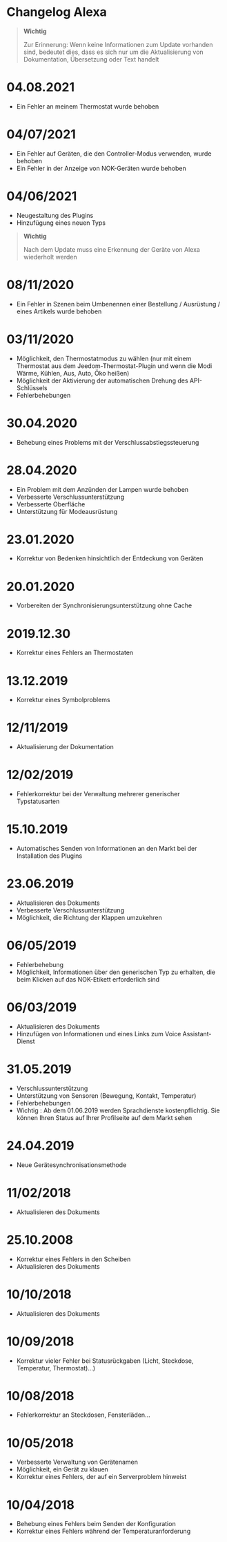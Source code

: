 # Changelog Alexa

>**Wichtig**
>
>Zur Erinnerung: Wenn keine Informationen zum Update vorhanden sind, bedeutet dies, dass es sich nur um die Aktualisierung von Dokumentation, Übersetzung oder Text handelt

# 04.08.2021

- Ein Fehler an meinem Thermostat wurde behoben

# 04/07/2021

- Ein Fehler auf Geräten, die den Controller-Modus verwenden, wurde behoben 
- Ein Fehler in der Anzeige von NOK-Geräten wurde behoben

# 04/06/2021

- Neugestaltung des Plugins
- Hinzufügung eines neuen Typs

>**Wichtig**
>
>Nach dem Update muss eine Erkennung der Geräte von Alexa wiederholt werden


# 08/11/2020

- Ein Fehler in Szenen beim Umbenennen einer Bestellung / Ausrüstung / eines Artikels wurde behoben

# 03/11/2020

- Möglichkeit, den Thermostatmodus zu wählen (nur mit einem Thermostat aus dem Jeedom-Thermostat-Plugin und wenn die Modi Wärme, Kühlen, Aus, Auto, Öko heißen)
- Möglichkeit der Aktivierung der automatischen Drehung des API-Schlüssels
- Fehlerbehebungen

# 30.04.2020

- Behebung eines Problems mit der Verschlussabstiegssteuerung

# 28.04.2020

- Ein Problem mit dem Anzünden der Lampen wurde behoben
- Verbesserte Verschlussunterstützung
- Verbesserte Oberfläche
- Unterstützung für Modeausrüstung

# 23.01.2020

- Korrektur von Bedenken hinsichtlich der Entdeckung von Geräten

# 20.01.2020

- Vorbereiten der Synchronisierungsunterstützung ohne Cache

# 2019.12.30

- Korrektur eines Fehlers an Thermostaten

# 13.12.2019

- Korrektur eines Symbolproblems

# 12/11/2019

- Aktualisierung der Dokumentation

# 12/02/2019

- Fehlerkorrektur bei der Verwaltung mehrerer generischer Typstatusarten

# 15.10.2019

- Automatisches Senden von Informationen an den Markt bei der Installation des Plugins

# 23.06.2019

- Aktualisieren des Dokuments
- Verbesserte Verschlussunterstützung
- Möglichkeit, die Richtung der Klappen umzukehren

# 06/05/2019

- Fehlerbehebung
- Möglichkeit, Informationen über den generischen Typ zu erhalten, die beim Klicken auf das NOK-Etikett erforderlich sind

# 06/03/2019

- Aktualisieren des Dokuments
- Hinzufügen von Informationen und eines Links zum Voice Assistant-Dienst

# 31.05.2019

- Verschlussunterstützung
- Unterstützung von Sensoren (Bewegung, Kontakt, Temperatur)
- Fehlerbehebungen
- Wichtig : Ab dem 01.06.2019 werden Sprachdienste kostenpflichtig. Sie können Ihren Status auf Ihrer Profilseite auf dem Markt sehen

# 24.04.2019

- Neue Gerätesynchronisationsmethode

# 11/02/2018

- Aktualisieren des Dokuments

# 25.10.2008

- Korrektur eines Fehlers in den Scheiben
- Aktualisieren des Dokuments

# 10/10/2018

- Aktualisieren des Dokuments

# 10/09/2018

- Korrektur vieler Fehler bei Statusrückgaben (Licht, Steckdose, Temperatur, Thermostat)...)

# 10/08/2018

- Fehlerkorrektur an Steckdosen, Fensterläden...

# 10/05/2018

- Verbesserte Verwaltung von Gerätenamen
- Möglichkeit, ein Gerät zu klauen
- Korrektur eines Fehlers, der auf ein Serverproblem hinweist

# 10/04/2018

- Behebung eines Fehlers beim Senden der Konfiguration
- Korrektur eines Fehlers während der Temperaturanforderung
